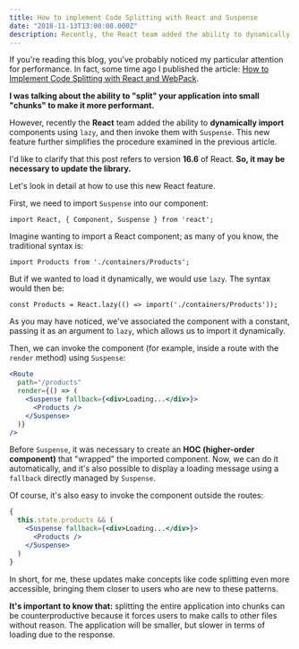 ```yaml
---
title: How to implement Code Splitting with React and Suspense
date: "2018-11-13T13:00:00.000Z"
description: Recently, the React team added the ability to dynamically import components using a method called "lazy", and then invoke them with Suspense. This new feature further simplifies code-splitting.
---
```


If you're reading this blog, you've probably noticed my particular attention for performance.
In fact, some time ago I published the
article: [How to Implement Code Splitting with React and WebPack](/how-to-implement-code-splitting-with-react-and-webpack/).

**I was talking about the ability to "split" your application into small "chunks" to make it more performant.**

However, recently the **React** team added the ability to **dynamically import** components using `lazy`, and then
invoke them with `Suspense`. This new feature further simplifies the procedure examined in the previous article.

I'd like to clarify that this post refers to version **16.6** of React. **So, it may be necessary to update the library.**

Let's look in detail at how to use this new React feature.

First, we need to import `Suspense` into our component:

`import React, { Component, Suspense } from 'react';`

Imagine wanting to import a React component; as many of you know, the traditional syntax is:

`import Products from './containers/Products';`

But if we wanted to load it dynamically, we would use `lazy`. The syntax would then be:

`const Products = React.lazy(() => import('./containers/Products'));`

As you may have noticed, we've associated the component with a constant, passing it as an argument to `lazy`, which
allows us to import it dynamically.

Then, we can invoke the component (for example, inside a route with the `render` method) using `Suspense`:

```jsx
<Route
  path="/products"
  render={() => (
    <Suspense fallback={<div>Loading...</div>}>
      <Products />
    </Suspense>
  )}
/>
```

Before `Suspense`, it was necessary to create an **HOC (higher-order component)** that "wrapped" the imported component.
Now, we can do it automatically, and it's also possible to display a loading message using a `fallback` directly managed
by `Suspense`.

Of course, it's also easy to invoke the component outside the routes:

```jsx
{
  this.state.products && (
    <Suspense fallback={<div>Loading...</div>}>
      <Products />
    </Suspense>
  )
}
```

In short, for me, these updates make concepts like code splitting even more accessible, bringing them closer to users
who are new to these patterns.

**It's important to know that:** splitting the entire application into chunks can be counterproductive because it forces
users to make calls to other files without reason. The application will be smaller, but slower in terms of
loading due to the response.
